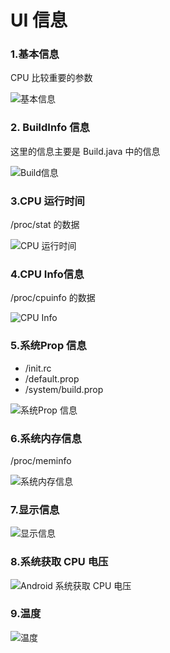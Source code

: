﻿# UI 信息
### 1.基本信息
CPU 比较重要的参数


![基本信息](https://raw.githubusercontent.com/sufadi/AndroidCpuTools/master/screenshot/BaseInfo.png)

### 2. BuildInfo 信息
这里的信息主要是 Build.java 中的信息


![Build信息](https://raw.githubusercontent.com/sufadi/AndroidCpuTools/master/screenshot/BuildInfo.png)

### 3.CPU 运行时间

/proc/stat 的数据


![CPU 运行时间](https://raw.githubusercontent.com/sufadi/AndroidCpuTools/master/screenshot/CpuInfo.png)

### 4.CPU Info信息

/proc/cpuinfo 的数据

![CPU Info](https://raw.githubusercontent.com/sufadi/AndroidCpuTools/master/screenshot/CpuRuntime.png)

### 5.系统Prop 信息

- /init.rc
- /default.prop
- /system/build.prop


![系统Prop 信息](https://raw.githubusercontent.com/sufadi/AndroidCpuTools/master/screenshot/propifno.png)

### 6.系统内存信息

/proc/meminfo

![系统内存信息](https://raw.githubusercontent.com/sufadi/AndroidCpuTools/master/screenshot/meminfo.png)

### 7.显示信息

![显示信息](http://img.blog.csdn.net/20180127124900406?watermark/2/text/aHR0cDovL2Jsb2cuY3Nkbi5uZXQvc3U3NDk1MjA=/font/5a6L5L2T/fontsize/400/fill/I0JBQkFCMA==/dissolve/70/gravity/SouthEast)

### 8.系统获取 CPU 电压

![Android 系统获取 CPU 电压](http://img.blog.csdn.net/20180129202757300?watermark/2/text/aHR0cDovL2Jsb2cuY3Nkbi5uZXQvc3U3NDk1MjA=/font/5a6L5L2T/fontsize/400/fill/I0JBQkFCMA==/dissolve/70/gravity/SouthEast)

### 9.温度
![温度](http://img.blog.csdn.net/20180131114659734?watermark/2/text/aHR0cDovL2Jsb2cuY3Nkbi5uZXQvc3U3NDk1MjA=/font/5a6L5L2T/fontsize/400/fill/I0JBQkFCMA==/dissolve/70/gravity/SouthEast)